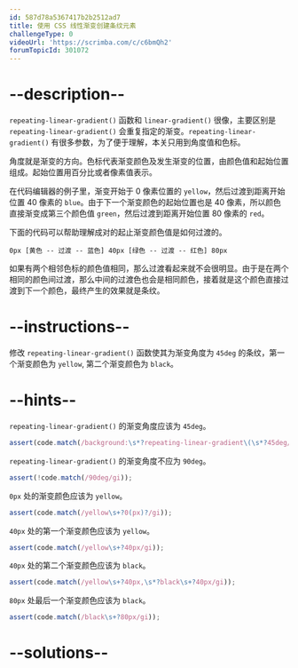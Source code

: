 ```yaml
---
id: 587d78a5367417b2b2512ad7
title: 使用 CSS 线性渐变创建条纹元素
challengeType: 0
videoUrl: 'https://scrimba.com/c/c6bmQh2'
forumTopicId: 301072
---
```


# --description--

`repeating-linear-gradient()` 函数和 `linear-gradient()` 很像，主要区别是 `repeating-linear-gradient()` 会重复指定的渐变。`repeating-linear-gradient()` 有很多参数，为了便于理解，本关只用到角度值和色标。

角度就是渐变的方向。色标代表渐变颜色及发生渐变的位置，由颜色值和起始位置组成。起始位置用百分比或者像素值表示。

在代码编辑器的例子里，渐变开始于 0 像素位置的 `yellow`，然后过渡到距离开始位置 40 像素的 `blue`。由于下一个渐变颜色的起始位置也是 40 像素，所以颜色直接渐变成第三个颜色值 `green`，然后过渡到距离开始位置 80 像素的 `red`。

下面的代码可以帮助理解成对的起止渐变颜色值是如何过渡的。

`0px [黄色 -- 过渡 -- 蓝色] 40px [绿色 -- 过渡 -- 红色] 80px`

如果有两个相邻色标的颜色值相同，那么过渡看起来就不会很明显。由于是在两个相同的颜色间过渡，那么中间的过渡色也会是相同颜色，接着就是这个颜色直接过渡到下一个颜色，最终产生的效果就是条纹。

# --instructions--

修改 `repeating-linear-gradient()` 函数使其为渐变角度为 `45deg` 的条纹，第一个渐变颜色为 `yellow`, 第二个渐变颜色为 `black`。

# --hints--

`repeating-linear-gradient()` 的渐变角度应该为 `45deg`。

```js
assert(code.match(/background:\s*?repeating-linear-gradient\(\s*?45deg/gi));
```

`repeating-linear-gradient()` 的渐变角度不应为 `90deg`。

```js
assert(!code.match(/90deg/gi));
```

`0px` 处的渐变颜色应该为 `yellow`。

```js
assert(code.match(/yellow\s+?0(px)?/gi));
```

`40px` 处的第一个渐变颜色应该为 `yellow`。

```js
assert(code.match(/yellow\s+?40px/gi));
```

`40px` 处的第二个渐变颜色应该为 `black`。

```js
assert(code.match(/yellow\s+?40px,\s*?black\s+?40px/gi));
```

`80px` 处最后一个渐变颜色应该为 `black`。

```js
assert(code.match(/black\s+?80px/gi));
```

# --solutions--

